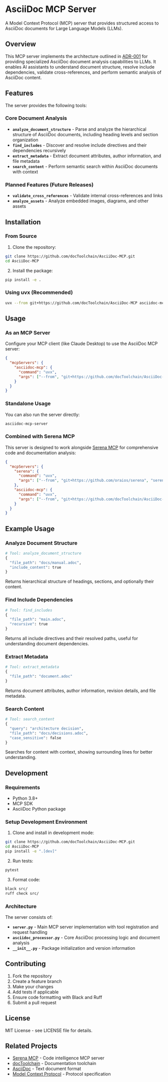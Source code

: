 # AsciiDoc MCP Server

A Model Context Protocol (MCP) server that provides structured access to AsciiDoc documents for Large Language Models (LLMs).

## Overview

This MCP server implements the architecture outlined in [ADR-001](src/docs/arc42/adrs/ADR001-Idea.adoc) for providing specialized AsciiDoc document analysis capabilities to LLMs. It enables AI assistants to understand document structure, resolve include dependencies, validate cross-references, and perform semantic analysis of AsciiDoc content.

## Features

The server provides the following tools:

### Core Document Analysis
- **`analyze_document_structure`** - Parse and analyze the hierarchical structure of AsciiDoc documents, including heading levels and section organization
- **`find_includes`** - Discover and resolve include directives and their dependencies recursively
- **`extract_metadata`** - Extract document attributes, author information, and file metadata
- **`search_content`** - Perform semantic search within AsciiDoc documents with context

### Planned Features (Future Releases)
- **`validate_cross_references`** - Validate internal cross-references and links
- **`analyze_assets`** - Analyze embedded images, diagrams, and other assets

## Installation

### From Source

1. Clone the repository:
```bash
git clone https://github.com/docToolchain/AsciiDoc-MCP.git
cd AsciiDoc-MCP
```

2. Install the package:
```bash
pip install -e .
```

### Using uvx (Recommended)

```bash
uvx --from git+https://github.com/docToolchain/AsciiDoc-MCP asciidoc-mcp-server
```

## Usage

### As an MCP Server

Configure your MCP client (like Claude Desktop) to use the AsciiDoc MCP server:

```json
{
  "mcpServers": {
    "asciidoc-mcp": {
      "command": "uvx",
      "args": ["--from", "git+https://github.com/docToolchain/AsciiDoc-MCP", "asciidoc-mcp-server"]
    }
  }
}
```

### Standalone Usage

You can also run the server directly:

```bash
asciidoc-mcp-server
```

### Combined with Serena MCP

This server is designed to work alongside [Serena MCP](https://github.com/oraios/serena) for comprehensive code and documentation analysis:

```json
{
  "mcpServers": {
    "serena": {
      "command": "uvx",
      "args": ["--from", "git+https://github.com/oraios/serena", "serena-mcp-server"]
    },
    "asciidoc-mcp": {
      "command": "uvx", 
      "args": ["--from", "git+https://github.com/docToolchain/AsciiDoc-MCP", "asciidoc-mcp-server"]
    }
  }
}
```

## Example Usage

### Analyze Document Structure

```python
# Tool: analyze_document_structure
{
  "file_path": "docs/manual.adoc",
  "include_content": true
}
```

Returns hierarchical structure of headings, sections, and optionally their content.

### Find Include Dependencies

```python
# Tool: find_includes
{
  "file_path": "main.adoc",
  "recursive": true
}
```

Returns all include directives and their resolved paths, useful for understanding document dependencies.

### Extract Metadata

```python
# Tool: extract_metadata
{
  "file_path": "document.adoc"
}
```

Returns document attributes, author information, revision details, and file metadata.

### Search Content

```python
# Tool: search_content
{
  "query": "architecture decision",
  "file_path": "docs/decisions.adoc",
  "case_sensitive": false
}
```

Searches for content with context, showing surrounding lines for better understanding.

## Development

### Requirements

- Python 3.8+
- MCP SDK
- AsciiDoc Python package

### Setup Development Environment

1. Clone and install in development mode:
```bash
git clone https://github.com/docToolchain/AsciiDoc-MCP.git
cd AsciiDoc-MCP
pip install -e ".[dev]"
```

2. Run tests:
```bash
pytest
```

3. Format code:
```bash
black src/
ruff check src/
```

### Architecture

The server consists of:

- **`server.py`** - Main MCP server implementation with tool registration and request handling
- **`asciidoc_processor.py`** - Core AsciiDoc processing logic and document analysis
- **`__init__.py`** - Package initialization and version information

## Contributing

1. Fork the repository
2. Create a feature branch
3. Make your changes
4. Add tests if applicable
5. Ensure code formatting with Black and Ruff
6. Submit a pull request

## License

MIT License - see LICENSE file for details.

## Related Projects

- [Serena MCP](https://github.com/oraios/serena) - Code intelligence MCP server
- [docToolchain](https://doctoolchain.org/) - Documentation toolchain
- [AsciiDoc](https://asciidoc.org/) - Text document format
- [Model Context Protocol](https://spec.modelcontextprotocol.io/) - Protocol specification
